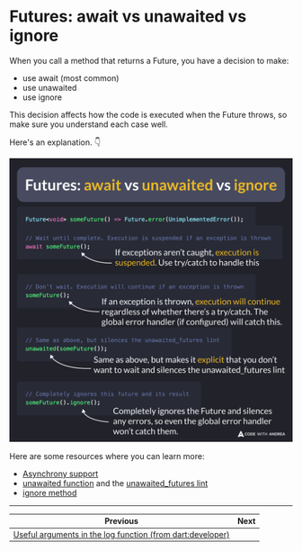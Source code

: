 # Futures: await vs unawaited vs ignore

When you call a method that returns a Future, you have a decision to make:

- use await (most common)
- use unawaited
- use ignore

This decision affects how the code is executed when the Future throws, so make sure you understand each case well.

Here's an explanation. 👇

![](178.png)

<!--
Future<void> someFuture() => Future.error(UnimplementedError());

// Wait until complete. Execution is suspended if an exception is thrown
await someFuture();

// Don't wait. Execution will continue if an exception is thrown
someFuture();

// Same as above, but silences the unawaited_futures lint
unawaited(someFuture());

// Completely ignores this future and its result
someFuture().ignore();
```
-->

Here are some resources where you can learn more:

- [Asynchrony support](https://dart.dev/language/async)
- [unawaited function](https://api.flutter.dev/flutter/dart-async/unawaited.html) and the [unawaited_futures lint](https://dart.dev/tools/linter-rules/unawaited_futures)
- [ignore method](https://api.flutter.dev/flutter/dart-async/FutureExtensions/ignore.html)

---

| Previous | Next |
| -------- | ---- |
| [Useful arguments in the log function (from dart:developer)](../0177-log-function-args/index.md) |  |